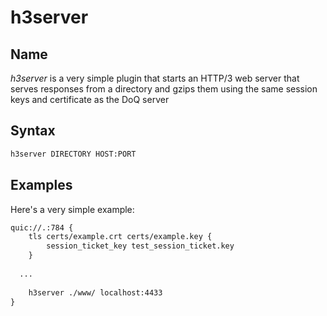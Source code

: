 # h3server

## Name

*h3server* is a very simple plugin that starts an HTTP/3 web server that serves responses from a directory and gzips them using the same session keys and certificate as the DoQ server


## Syntax

~~~ txt
h3server DIRECTORY HOST:PORT
~~~

## Examples

Here's a very simple example:

~~~ txt
quic://.:784 {
	tls certs/example.crt certs/example.key {
		session_ticket_key test_session_ticket.key
	}
  
  ...
  
	h3server ./www/ localhost:4433
}
~~~

